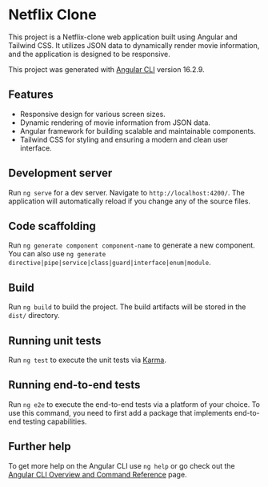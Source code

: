 # Netflix Clone

This project is a Netflix-clone web application built using Angular and Tailwind CSS. It utilizes JSON data to dynamically render movie information, and the application is designed to be responsive.

This project was generated with [Angular CLI](https://github.com/angular/angular-cli) version 16.2.9.
## Features

- Responsive design for various screen sizes.
- Dynamic rendering of movie information from JSON data.
- Angular framework for building scalable and maintainable components.
- Tailwind CSS for styling and ensuring a modern and clean user interface.



## Development server

Run `ng serve` for a dev server. Navigate to `http://localhost:4200/`. The application will automatically reload if you change any of the source files.

## Code scaffolding

Run `ng generate component component-name` to generate a new component. You can also use `ng generate directive|pipe|service|class|guard|interface|enum|module`.

## Build

Run `ng build` to build the project. The build artifacts will be stored in the `dist/` directory.

## Running unit tests

Run `ng test` to execute the unit tests via [Karma](https://karma-runner.github.io).

## Running end-to-end tests

Run `ng e2e` to execute the end-to-end tests via a platform of your choice. To use this command, you need to first add a package that implements end-to-end testing capabilities.

## Further help

To get more help on the Angular CLI use `ng help` or go check out the [Angular CLI Overview and Command Reference](https://angular.io/cli) page.
